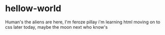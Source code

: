 # hellow-world
Human's the aliens are here, 
I'm feroze pillay
i'm learning html moving on to css later today, maybe the moon next who know's
